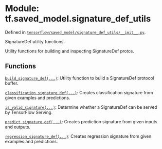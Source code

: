 <div itemscope itemtype="http://developers.google.com/ReferenceObject">
<meta itemprop="name" content="tf.saved_model.signature_def_utils" />
</div>

# Module: tf.saved_model.signature_def_utils



Defined in [`tensorflow/saved_model/signature_def_utils/__init__.py`](https://www.tensorflow.org/code/tensorflow/saved_model/signature_def_utils/__init__.py).

SignatureDef utility functions.

Utility functions for building and inspecting SignatureDef protos.

## Functions

[`build_signature_def(...)`](../../tf/saved_model/signature_def_utils/build_signature_def.md): Utility function to build a SignatureDef protocol buffer.

[`classification_signature_def(...)`](../../tf/saved_model/signature_def_utils/classification_signature_def.md): Creates classification signature from given examples and predictions.

[`is_valid_signature(...)`](../../tf/saved_model/signature_def_utils/is_valid_signature.md): Determine whether a SignatureDef can be served by TensorFlow Serving.

[`predict_signature_def(...)`](../../tf/saved_model/signature_def_utils/predict_signature_def.md): Creates prediction signature from given inputs and outputs.

[`regression_signature_def(...)`](../../tf/saved_model/signature_def_utils/regression_signature_def.md): Creates regression signature from given examples and predictions.

